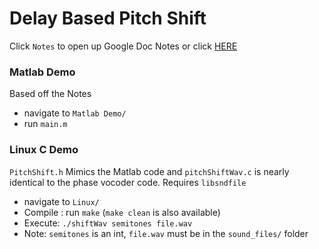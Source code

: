 # Delay Based Pitch Shift
Click `Notes` to open up Google Doc Notes or click [HERE](https://docs.google.com/document/d/1LKrE6UvQ-VAJaBaG3KGaZTO_FA2HJm6xwDNvDgaG8XE/edit#)
### Matlab Demo
Based off the Notes
* navigate to  `Matlab Demo/`
* run `main.m`

### Linux C Demo
`PitchShift.h` Mimics the Matlab code and `pitchShiftWav.c` is nearly identical to the phase vocoder code. Requires `libsndfile`
* navigate to  `Linux/`
* Compile : run `make` (`make clean` is also available)
* Execute:  `./shiftWav semitones file.wav`
* Note: `semitones` is an int, `file.wav` must be in the `sound_files/` folder
